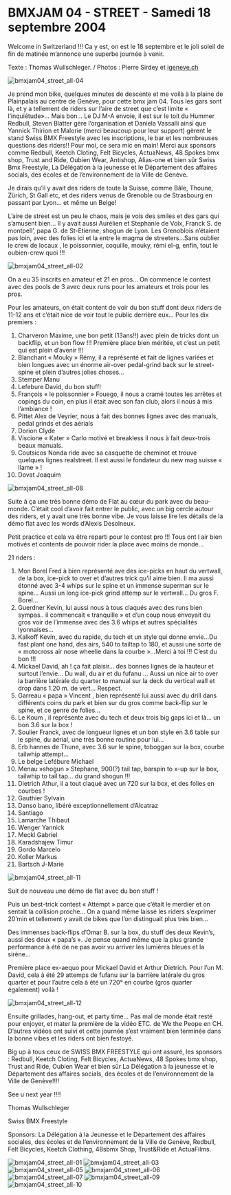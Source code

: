 # BMXJAM 04 - STREET - Samedi 18 septembre 2004

Welcome in Switzerland !!! Ca y est, on est le 18 septembre et le joli soleil de fin de matinée m’annonce une superbe journée à venir.

Texte : Thomas Wullschleger. / Photos : Pierre Sirdey et [igeneve.ch](http://www.igeneve.ch/)

![bmxjam04_street_all-04](./media/bmxjam04_street_all-04.jpg)

Je prend mon bike, quelques minutes de descente et me voilà à la plaine de Plainpalais au centre de Genève, pour cette bmx jam 04. Tous les gars sont là, et y a tellement de riders sur l’aire de street que c’est limite « l’inquiétude»… Mais bon… Le DJ M-A envoie, il est sur le toit du Hummer Redbull, Steven Blatter gère l’organisation et Daniela Vassalli ainsi que Yannick Thirion et Malorie (merci beaucoup pour leur support) gèrent le stand Swiss BMX Freestyle avec les inscriptions, le bar et les nombreuses questions des riders!! Pour moi, ce sera mic en main! Merci aux sponsors comme Redbull, Keetch Cloting, Felt Bicycles, ActuaNews, 48 Spokes bmx shop, Trust and Ride, Oubien Wear, Antishop, Alias-one et bien sûr Swiss Bmx Freestyle, La Délégation à la jeunesse et le Département des affaires socials, des écoles et de l’environnement de la Ville de Genève.

Je dirais qu’il y avait des riders de toute la Suisse, comme Bâle, Thoune, Zürich, St Gall etc, et des riders venus de Grenoble ou de Strasbourg en passant par Lyon… et même un Belge!

L’aire de street est un peu le chaos, mais je vois des smiles et des gars qui s’amusent bien… Il y avait aussi Aurélien et Stephanie de Volx, Franck S. de montpell’, papa G. de St-Etienne, shogun de Lyon. Les Grenoblois n’étaient pas loin, avec des folies ici et la entre le magma de streeters…Sans oublier le crew de locaux , le poissonnier, coquille, mouky, rémi el-g, enfin, tout le oubien-crew quoi !!!

![bmxjam04_street_all-02](./media/bmxjam04_street_all-02.jpg)

On a eu 35 inscrits en amateur et 21 en pros… On commence le contest avec des pools de 3 avec deux runs pour les amateurs et trois pour les pros.

Pour les amateurs, on était content de voir du bon stuff dont deux riders de 11-12 ans et c’était nice de voir tout le public derrière eux… Pour les dix premiers :

1. Charveron Maxime, une bon petit (13ans!!) avec plein de tricks dont un backflip, et un bon flow !!! Première place bien méritée, et c’est un petit qui est plein d’avenir !!!
1. Blanchant « Mouky » Rémy, il a représenté et fait de lignes variées et bien longues avec un énorme air-over pedal-grind back sur le street-spine et plein d’autres jolies choses…
1. Stemper Manu
1. Lefebure David, du bon stuff! 
1. François « le poissonnier » Fouego, il nous a cramé toutes les arrêtes et copings du coin, en plus il était avec son fan club, alors il nous à mis l’ambiance ! 
1. Pittet Alex de Veyrier, nous à fait des bonnes lignes avec des manuals, pedal grinds et des aérials
1. Dorion Clyde
1. Viscione « Kater » Carlo motivé et breakless il nous à fait deux-trois beaux manuals.
1. Coutsicos Nonda ride avec sa casquette de cheminot et trouve quelques lignes realstreet. Il est aussi le fondateur du new mag suisse « Ilame » ! 
1. Dovat Joaquim

![bmxjam04_street_all-08](./media/bmxjam04_street_all-08.jpg)

Suite à ça une très bonne démo de Flat au cœur du park avec du beau- monde. C’était cool d’avoir fait entrer le public, avec un big cercle autour des riders, et y avait une très bonne vibe. Je vous laisse lire les détails de la démo flat avec les words d’Alexis Desolneux.

Petit practice et cela va être reparti pour le contest pro !!! Tous ont l air bien motivés et contents de pouvoir rider la place avec moins de monde…

21 riders :

1. Mon Borel Fred à bien représenté ave des ice-picks en haut du vertwall, de la box, ice-pick to over et d’autres trick qu’il aime bien. Il ma aussi étonné avec 3-4 whips sur le spine et un immense superman sur le spine… Aussi un long ice-pick grind attemp sur le vertwall… Du gros F. Borel…
1. Guerdner Kevin, lui aussi nous à tous claqués avec des runs bien sympas.. il commencait « tranquille » et d’un coup nous envoyait du gros voir de l’immense avec des 3.6 whips et autres spécialités lyonnaises…
1. Kalkoff Kevin, avec du rapide, du tech et un style qui donne envie…Du fast plant one hand, des airs, 540 to tailtap to 180, et aussi une sorte de « motocross air nose wheelie dans la courbe »…Merci à toi !!! C’est du bon !!!
1. Mickael David, ah ! ça fait plaisir... des bonnes lignes de la hauteur et surtout l’envie… Du wall, du air et du fufanu … Aussi un nice air to over la barrière latérale du quarter to manual sur la deck du vertical wall et drop dans 1.20 m. de vert… Respect. 
1. Garreau « papa » Vincent , bien représenté lui aussi avec du drill dans différents coins du park et bien sur du gros comme back-flip sur le spine, et ce genre de folies…
1. Le Koum , il représente avec du tech et deux trois big gaps ici et là… un bon 3.6 sur la box ! 
1. Soulier Franck, avec de longueur lignes et un bon style en 3.6 table sur le spine, du aérial, une très bonne routine pour lui…
1. Erb hannes de Thune, avec 3.6 sur le spine, toboggan sur la box, courbe tailwhip attempt…
1. Le belge Lefébure Michael
1. Menau »shogun » Stephane, 900(?) tail tap, barspin to x-up sur la box, tailwhip to tail tap… du grand shogun !!! 
1. Dietrich Athur, il a tout claqué avec un 720 sur la box, et des folies en courbes ! 
1. Gauthier Sylvain
1. Danso bano, libéré exceptionnellement d’Alcatraz
1. Santiago
1. Lamarche Thibaut
1. Wenger Yannick
1. Meckl Gabriel
1. Karadshajew Timur
1. Gordo Marcelo
1. Koller Markus
1. Bartsch J-Marie

![bmxjam04_street_all-11](./media/bmxjam04_street_all-11.jpg)

Suit de nouveau une démo de flat avec du bon stuff !

Puis un best-trick contest « Attempt » parce que c’était le merdier et on sentait la collision proche… On a quand même laissé les riders s’exprimer 20’min et tellement y avait de bikes que l’on distinguait plus très bien…

Des immenses back-flips d’Omar B. sur la box, du stuff des deux Kevin’s, aussi des deux « papa’s ». Je pense quand même que la plus grande performance à été de ne pas avoir vu arriver les lumières bleues et la sirène…

Première place ex-aequo pour Mickael David et Arthur Dietrich. Pour l’un M. David, cela à été 29 attemps de fufanu sur la barrière latérale du gros quarter et pour l’autre cela à été un 720° en courbe (gros quarter également) voilà !

![bmxjam04_street_all-12](./media/bmxjam04_street_all-12.jpg)

Ensuite grillades, hang-out, et party time… Pas mal de monde était resté pour enjoyer, et mater la première de la vidéo ETC. de We the Peope en CH. D’autres vidéos ont suivi et cette journée s’est vraiment bien terminée dans la bonne vibes et les riders ont bien festoyé.

Big up à tous ceux de SWISS BMX FREESTYLE qui ont assuré, les sponsors : Redbull, Keetch Cloting, Felt Bicycles, ActuaNews, 48 Spokes bmx shop, Trust and Ride, Oubien Wear et bien sûr La Délégation à la jeunesse et le Département des affaires socials, des écoles et de l’environnement de la Ville de Genève!!!!

See u next year !!!!

Thomas Wullschleger

Swiss BMX Freestyle

Sponsors: La Délégation à la Jeunesse et le Département des affaires sociales, des écoles et de l’environnement de la Ville de Genève, Redbull, Felt Bicycles, Keetch Clothing, 48sbmx Shop, Trust&Ride et ActuaFilms.

![bmxjam04_street_all-01](./media/bmxjam04_street_all-01.jpg)
![bmxjam04_street_all-03](./media/bmxjam04_street_all-03.jpg)
![bmxjam04_street_all-05](./media/bmxjam04_street_all-05.jpg)
![bmxjam04_street_all-06](./media/bmxjam04_street_all-06.jpg)
![bmxjam04_street_all-07](./media/bmxjam04_street_all-07.jpg)
![bmxjam04_street_all-09](./media/bmxjam04_street_all-09.jpg)
![bmxjam04_street_all-10](./media/bmxjam04_street_all-10.jpg)

